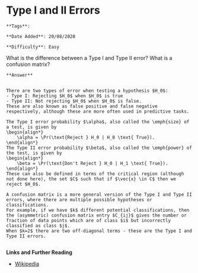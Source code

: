 # Type I and II Errors

```{margin} Metadata
**Tags**: 

**Date Added**: 20/08/2020

**Difficulty**: Easy 
```


What is the difference between a Type I and Type II error?
What is a confusion matrix?

````{toggle} Click to reveal answer
**Answer**


There are two types of error when testing a hypothesis $H_0$:
- Type I: Rejecting $H_0$ when $H_0$ is true
- Type II: Not rejecting $H_0$ when $H_0$ is false.
These are also known as false positive and false negative respectively, although these are more often used in predictive tasks.

The Type I error probability $\alpha$, also called the \emph{size} of a test, is given by
\begin{align*}
    \alpha = \Pr(\text{Reject } H_0 | H_0 \text{ True}).
\end{align*}
The Type II error probability $\beta$, also called the \emph{power} of the test, is given by
\begin{align*}
    \beta = \Pr(\text{Don't Reject } H_0 | H_1 \text{ True}).
\end{align*}
These can also be defined in terms of the critical region (although not done here), the set $C$ such that if $\vec{x} \in C$ then we reject $H_0$.

A confusion matrix is a more general version of the Type I and Type II errors, where there are multiple possible hypotheses or classifications.
For example, if we have $k$ different potential classifications, then the (asymmetric) confusion matrix entry $C_{ij}$ gives the number or fraction of data points which are of class $i$ but incorrectly classified as class $j$.
When $k=2$ there are two off-diagonal terms - these are the Type I and Type II errors.


````




**Links and Further Reading**
 
- [Wikipedia](https://en.wikipedia.org/wiki/Type_I_and_type_II_errors)  


